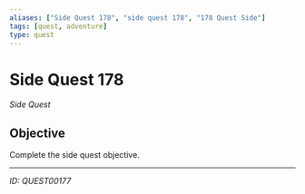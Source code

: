 ```yaml
---
aliases: ["Side Quest 178", "side quest 178", "178 Quest Side"]
tags: [quest, adventure]
type: quest
---
```


# Side Quest 178

*Side Quest*

## Objective
Complete the side quest objective.

---
*ID: QUEST00177*